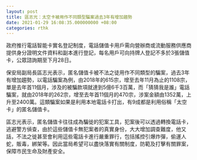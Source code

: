 ```yaml
---
layout: post
title: 區志光：太空卡被用作不同類型騙案過去3年有增加趨勢
date: 2021-01-29 16:08:35.000000000 +08:00
categories: rthk
---
```


政府推行電話智能卡實名登記制度，電話儲值卡用戶需向營辦商或流動服務供應商提供身分證明文件資料和副本進行登記，每名用戶可向持牌人登記不多於3張儲值卡，公眾諮詢期至下月28日。

保安局副局長區志光表示，匿名儲值卡被不法之徒用作不同類型的騙案，過去3年有增加趨勢，以電話騙案為例，由2018年的615宗，增至去年11月為止的1108宗，單是去年首11個月，涉及的被騙款項就達到5億6千3百萬，而「猜猜我是誰」電話騙案，就由2018年的262宗，增至去年首11個月的470宗，涉案金額由1352萬，上升至2400萬。這類騙案如果是利用本地電話卡打出，有9成都是利用俗稱「太空卡」的匿名儲值卡。

區志光表示，匿名儲值卡往往成為騙徙的犯案工具，犯案後可以透過轉換電話卡，逃避警方偵查，由於這些儲值卡無犯案者的真實身份，大大增加調查難度，他又話，不法之徙甚至會利用這些電話卡進行嚴重罪行，包括搖控引爆炸彈，偷運人蛇，販毒，綁架等。因此當局希望可以盡快落實有關制度，防範及打擊有關罪案，保障市民生命及財產安全。
